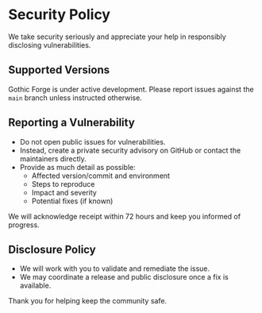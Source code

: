 # Security Policy

We take security seriously and appreciate your help in responsibly disclosing vulnerabilities.

## Supported Versions

Gothic Forge is under active development. Please report issues against the `main` branch unless instructed otherwise.

## Reporting a Vulnerability

- Do not open public issues for vulnerabilities.
- Instead, create a private security advisory on GitHub or contact the maintainers directly.
- Provide as much detail as possible:
  - Affected version/commit and environment
  - Steps to reproduce
  - Impact and severity
  - Potential fixes (if known)

We will acknowledge receipt within 72 hours and keep you informed of progress.

## Disclosure Policy

- We will work with you to validate and remediate the issue.
- We may coordinate a release and public disclosure once a fix is available.

Thank you for helping keep the community safe.
